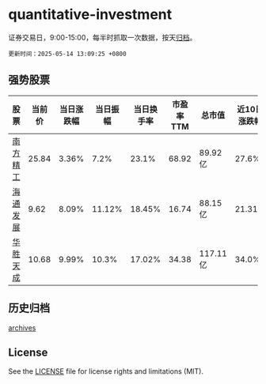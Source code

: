 # quantitative-investment

证券交易日，9:00-15:00，每半时抓取一次数据，按天[归档](archives)。

`更新时间：2025-05-14 13:09:25 +0800`

## 强势股票

|股票|当前价|当日涨跌幅|当日振幅|当日换手率|市盈率TTM|总市值|近10日涨跌幅|
|----|----|----|----|----|----|----|----|
|[南方精工](https://xueqiu.com/S/SZ002553)|25.84|3.36%|7.2%|23.1%|68.92|89.92亿|27.6%|
|[海通发展](https://xueqiu.com/S/SH603162)|9.62|8.09%|11.12%|18.45%|16.74|88.15亿|21.31%|
|[华胜天成](https://xueqiu.com/S/SH600410)|10.68|9.99%|10.3%|17.02%|34.38|117.11亿|34.0%|

## 历史归档

[archives](archives)

## License

See the [LICENSE](LICENSE) file for license rights and limitations (MIT).
